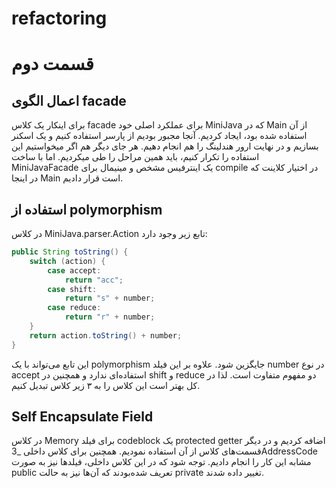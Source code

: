 # refactoring

# قسمت دوم

## اعمال الگوی facade

برای اینکار یک کلاس facade برای عملکرد اصلی خود MiniJava که در Main از آن استفاده شده بود، ایجاد کردیم. آنجا مجبور بودیم از پارسر استفاده کنیم و یک اسکنر بسازیم و در نهایت ارور هندلینگ را هم انجام دهیم. هر جای دیگر هم اگر میخواستیم این استفاده را تکرار کنیم، باید همین مراحل را طی میکردیم. اما با ساخت MiniJavaFacade یک اینترفیس مشخص و مینیمال برای compile در اختیار کلاینت که در اینجا Main است قرار دادیم.

## استفاده از polymorphism

در کلاس MiniJava.parser.Action تابع زیر وجود دارد:

```java
public String toString() {
    switch (action) {
        case accept:
            return "acc";
        case shift:
            return "s" + number;
        case reduce:
            return "r" + number;
    }
    return action.toString() + number;
}
```

این تابع می‌تواند با یک polymorphism جایگزین شود. علاوه بر این فیلد number در نوع accept استفاده‌ای ندارد و همچنین در shift و reduce دو مفهوم متفاوت است. لذا در کل بهتر است این کلاس را به ۳ زیر کلاس تبدیل کنیم.

## Self Encapsulate Field

در کلاس Memory برای فیلد codeblock یک protected getter اضافه کردیم و در دیگر قسمت‌های کلاس از آن استفاده نمودیم. همچنین برای کلاس داخلی \_3AddressCode مشابه این کار را انجام دادیم. توجه شود که در این کلاس داخلی، فیلد‌ها نیز به صورت public تعریف شده‌بودند که آن‌ها نیز به حالت private تغییر داده شدند.
